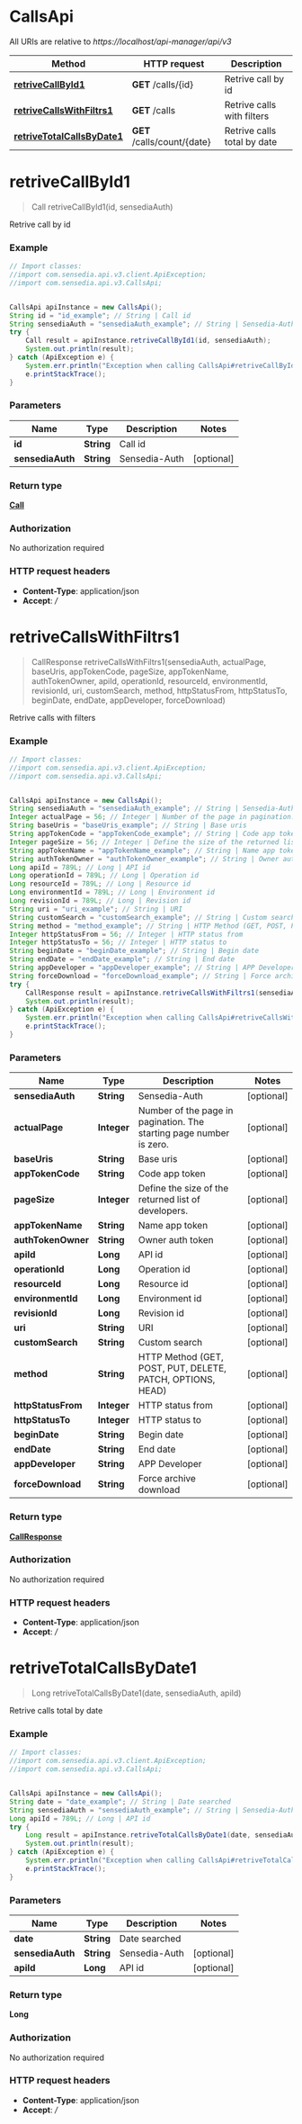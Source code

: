# CallsApi

All URIs are relative to *https://localhost/api-manager/api/v3*

Method | HTTP request | Description
------------- | ------------- | -------------
[**retriveCallById1**](CallsApi.md#retriveCallById1) | **GET** /calls/{id} | Retrive call by id
[**retriveCallsWithFiltrs1**](CallsApi.md#retriveCallsWithFiltrs1) | **GET** /calls | Retrive calls with filters
[**retriveTotalCallsByDate1**](CallsApi.md#retriveTotalCallsByDate1) | **GET** /calls/count/{date} | Retrive calls total by date


<a name="retriveCallById1"></a>
# **retriveCallById1**
> Call retriveCallById1(id, sensediaAuth)

Retrive call by id

### Example
```java
// Import classes:
//import com.sensedia.api.v3.client.ApiException;
//import com.sensedia.api.v3.CallsApi;


CallsApi apiInstance = new CallsApi();
String id = "id_example"; // String | Call id
String sensediaAuth = "sensediaAuth_example"; // String | Sensedia-Auth
try {
    Call result = apiInstance.retriveCallById1(id, sensediaAuth);
    System.out.println(result);
} catch (ApiException e) {
    System.err.println("Exception when calling CallsApi#retriveCallById1");
    e.printStackTrace();
}
```

### Parameters

Name | Type | Description  | Notes
------------- | ------------- | ------------- | -------------
 **id** | **String**| Call id |
 **sensediaAuth** | **String**| Sensedia-Auth | [optional]

### Return type

[**Call**](Call.md)

### Authorization

No authorization required

### HTTP request headers

 - **Content-Type**: application/json
 - **Accept**: */*

<a name="retriveCallsWithFiltrs1"></a>
# **retriveCallsWithFiltrs1**
> CallResponse retriveCallsWithFiltrs1(sensediaAuth, actualPage, baseUris, appTokenCode, pageSize, appTokenName, authTokenOwner, apiId, operationId, resourceId, environmentId, revisionId, uri, customSearch, method, httpStatusFrom, httpStatusTo, beginDate, endDate, appDeveloper, forceDownload)

Retrive calls with filters

### Example
```java
// Import classes:
//import com.sensedia.api.v3.client.ApiException;
//import com.sensedia.api.v3.CallsApi;


CallsApi apiInstance = new CallsApi();
String sensediaAuth = "sensediaAuth_example"; // String | Sensedia-Auth
Integer actualPage = 56; // Integer | Number of the page in pagination. The starting page number is zero.
String baseUris = "baseUris_example"; // String | Base uris
String appTokenCode = "appTokenCode_example"; // String | Code app token
Integer pageSize = 56; // Integer | Define the size of the returned list of developers.
String appTokenName = "appTokenName_example"; // String | Name app token
String authTokenOwner = "authTokenOwner_example"; // String | Owner auth token
Long apiId = 789L; // Long | API id
Long operationId = 789L; // Long | Operation id
Long resourceId = 789L; // Long | Resource id
Long environmentId = 789L; // Long | Environment id
Long revisionId = 789L; // Long | Revision id
String uri = "uri_example"; // String | URI
String customSearch = "customSearch_example"; // String | Custom search
String method = "method_example"; // String | HTTP Method (GET, POST, PUT, DELETE, PATCH, OPTIONS, HEAD)
Integer httpStatusFrom = 56; // Integer | HTTP status from
Integer httpStatusTo = 56; // Integer | HTTP status to
String beginDate = "beginDate_example"; // String | Begin date
String endDate = "endDate_example"; // String | End date
String appDeveloper = "appDeveloper_example"; // String | APP Developer
String forceDownload = "forceDownload_example"; // String | Force archive download
try {
    CallResponse result = apiInstance.retriveCallsWithFiltrs1(sensediaAuth, actualPage, baseUris, appTokenCode, pageSize, appTokenName, authTokenOwner, apiId, operationId, resourceId, environmentId, revisionId, uri, customSearch, method, httpStatusFrom, httpStatusTo, beginDate, endDate, appDeveloper, forceDownload);
    System.out.println(result);
} catch (ApiException e) {
    System.err.println("Exception when calling CallsApi#retriveCallsWithFiltrs1");
    e.printStackTrace();
}
```

### Parameters

Name | Type | Description  | Notes
------------- | ------------- | ------------- | -------------
 **sensediaAuth** | **String**| Sensedia-Auth | [optional]
 **actualPage** | **Integer**| Number of the page in pagination. The starting page number is zero. | [optional]
 **baseUris** | **String**| Base uris | [optional]
 **appTokenCode** | **String**| Code app token | [optional]
 **pageSize** | **Integer**| Define the size of the returned list of developers. | [optional]
 **appTokenName** | **String**| Name app token | [optional]
 **authTokenOwner** | **String**| Owner auth token | [optional]
 **apiId** | **Long**| API id | [optional]
 **operationId** | **Long**| Operation id | [optional]
 **resourceId** | **Long**| Resource id | [optional]
 **environmentId** | **Long**| Environment id | [optional]
 **revisionId** | **Long**| Revision id | [optional]
 **uri** | **String**| URI | [optional]
 **customSearch** | **String**| Custom search | [optional]
 **method** | **String**| HTTP Method (GET, POST, PUT, DELETE, PATCH, OPTIONS, HEAD) | [optional]
 **httpStatusFrom** | **Integer**| HTTP status from | [optional]
 **httpStatusTo** | **Integer**| HTTP status to | [optional]
 **beginDate** | **String**| Begin date | [optional]
 **endDate** | **String**| End date | [optional]
 **appDeveloper** | **String**| APP Developer | [optional]
 **forceDownload** | **String**| Force archive download | [optional]

### Return type

[**CallResponse**](CallResponse.md)

### Authorization

No authorization required

### HTTP request headers

 - **Content-Type**: application/json
 - **Accept**: */*

<a name="retriveTotalCallsByDate1"></a>
# **retriveTotalCallsByDate1**
> Long retriveTotalCallsByDate1(date, sensediaAuth, apiId)

Retrive calls total by date

### Example
```java
// Import classes:
//import com.sensedia.api.v3.client.ApiException;
//import com.sensedia.api.v3.CallsApi;


CallsApi apiInstance = new CallsApi();
String date = "date_example"; // String | Date searched
String sensediaAuth = "sensediaAuth_example"; // String | Sensedia-Auth
Long apiId = 789L; // Long | API id
try {
    Long result = apiInstance.retriveTotalCallsByDate1(date, sensediaAuth, apiId);
    System.out.println(result);
} catch (ApiException e) {
    System.err.println("Exception when calling CallsApi#retriveTotalCallsByDate1");
    e.printStackTrace();
}
```

### Parameters

Name | Type | Description  | Notes
------------- | ------------- | ------------- | -------------
 **date** | **String**| Date searched |
 **sensediaAuth** | **String**| Sensedia-Auth | [optional]
 **apiId** | **Long**| API id | [optional]

### Return type

**Long**

### Authorization

No authorization required

### HTTP request headers

 - **Content-Type**: application/json
 - **Accept**: */*

